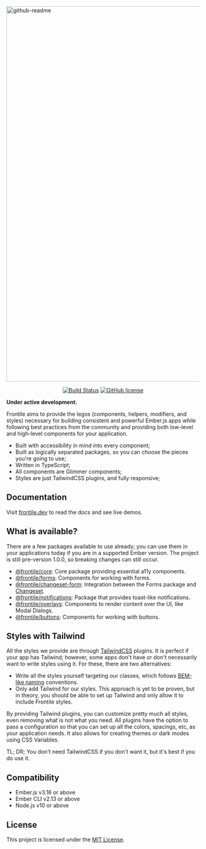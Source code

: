 <img width="978" alt="github-readme" src="https://user-images.githubusercontent.com/230476/99427114-dacf1f80-28b9-11eb-929f-c3aaa70dadd2.png">
<p align="center">
  <a href="https://github.com/josemarluedke/frontile/actions?query=workflow%3ACI"><img src="https://github.com/josemarluedke/frontile/workflows/CI/badge.svg" alt="Build Status"></a>
  <a href="https://github.com/josemarluedke/frontile/blob/main/LICENSE.md"><img src="https://img.shields.io/badge/license-MIT-blue.svg" alt="GitHub license"></a>
</p>

**Under active development.**

Frontile aims to provide the legos (components, helpers, modifiers, and styles)
necessary for building consistent and powerful Ember.js apps while following best
practices from the community and providing both low-level and high-level components for your application.

- Built with accessibility in mind into every component;
- Built as logically separated packages, so you can choose the pieces you're going to use;
- Written in TypeScript;
- All components are Glimmer components;
- Styles are just TailwindCSS plugins, and fully responsive;


## Documentation

Visit [frontile.dev](https://frontile.dev/) to read the docs and see live demos.


## What is available?

There are a few packages available to use already; you can use them in your
applications today if you are in a supported Ember version. The project is
still pre-version 1.0.0, so breaking changes can still occur.

- [@frontile/core](./packages/core): Core package providing essential a11y components.
- [@frontile/forms](./packages/forms): Components for working with forms.
- [@frontile/changeset-form](./packages/forms): Integration between the Forms package and [Changeset](https://github.com/poteto/ember-changeset).
- [@frontile/notifications](./packages/notifications): Package that provides toast-like notifications.
- [@frontile/overlays](./packages/overlays): Components to render content over the UI, like Modal Dialogs.
- [@frontile/buttons](./packages/buttons): Components for working with buttons.

## Styles with Tailwind

All the styles we provide are through [TailwindCSS](https://tailwindcss.com/)
plugins. It is perfect if your app has Tailwind; however, some apps don't have or
don't necessarily want to write styles using it. For these, there are two alternatives:

- Write all the styles yourself targeting our classes, which follows
[BEM-like naming](http://getbem.com/naming/) conventions.
- Only add Tailwind for our styles. This approach is yet to be proven, but in theory,
you should be able to set up Tailwind and only allow it to include Frontile styles.

By providing Tailwind plugins, you can customize pretty much all styles, even
removing what is not what you need. All plugins have the option to pass a
configuration so that you can set up all the colors, spacings, etc, as your
application needs. It also allows for creating themes or dark modes using CSS Variables.

TL; DR; You don't need TailwindCSS if you don't want it, but it's best if you do use it.

## Compatibility

* Ember.js v3.16 or above
* Ember CLI v2.13 or above
* Node.js v10 or above

## License

This project is licensed under the [MIT License](LICENSE.md).
